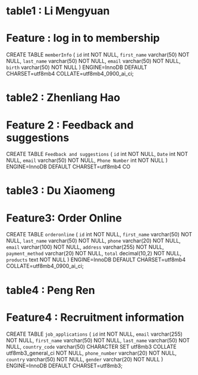 # table1 : Li Mengyuan
# Feature : log in to membership
CREATE TABLE `memberInfo` (
  `id` int NOT NULL,
  `first_name` varchar(50) NOT NULL,
  `last_name` varchar(50) NOT NULL,
  `email` varchar(50) NOT NULL,
  `birth` varchar(50) NOT NULL
) ENGINE=InnoDB DEFAULT CHARSET=utf8mb4 COLLATE=utf8mb4_0900_ai_ci;







# table2 : Zhenliang Hao
# Feature 2 : Feedback and suggestions
CREATE TABLE `Feedback and suggestions` (
  `id` int NOT NULL,
  `Date` int NOT NULL,
  `email` varchar(50) NOT NULL,
  `Phone Number` int NOT NULL
) ENGINE=InnoDB DEFAULT CHARSET=utf8mb4 CO




# table3 : Du Xiaomeng
# Feature3: Order Online
CREATE TABLE `orderonline` (
  `id` int NOT NULL,
  `first_name` varchar(50) NOT NULL,
  `last_name` varchar(50) NOT NULL,
  `phone` varchar(20) NOT NULL,
  `email` varchar(100) NOT NULL,
  `address` varchar(255) NOT NULL,
  `payment_method` varchar(20) NOT NULL,
  `total` decimal(10,2) NOT NULL,
  `products` text NOT NULL
) ENGINE=InnoDB DEFAULT CHARSET=utf8mb4 COLLATE=utf8mb4_0900_ai_ci;





# table4 : Peng Ren
# Feature4 : Recruitment information

CREATE TABLE `job_applications` (
  `id` int NOT NULL,
  `email` varchar(255) NOT NULL,
  `first_name` varchar(50) NOT NULL,
  `last_name` varchar(50) NOT NULL,
  `country_code` varchar(50) CHARACTER SET utf8mb3 COLLATE utf8mb3_general_ci NOT NULL,
  `phone_number` varchar(20) NOT NULL,
  `country` varchar(50) NOT NULL,
  `gender` varchar(20) NOT NULL
) ENGINE=InnoDB DEFAULT CHARSET=utf8mb3;
